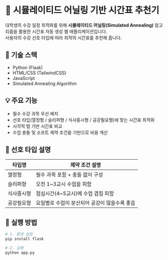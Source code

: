 # 📅 시뮬레이티드 어닐링 기반 시간표 추천기

대학생의 수강 일정 최적화를 위해 **시뮬레이티드 어닐링(Simulated Annealing)** 알고리즘을 활용한 시간표 자동 생성 웹 애플리케이션입니다.  
사용자의 수강 선호 타입에 따라 최적의 시간표를 추천해 줍니다.

## 🔧 기술 스택
- Python (Flask)
- HTML/CSS (TailwindCSS)
- JavaScript
- Simulated Annealing Algorithm

## 💡 주요 기능
- 필수 수강 과목 우선 배치
- 선호 타입(열정형 / 슬리퍼형 / 식사중시형 / 공강필요형)에 맞는 시간표 최적화
- 시각적 탭 기반 시간표 비교
- 수업 충돌 및 소프트 제약 조건을 기반으로 비용 계산

## 🎯 선호 타입 설명
| 타입명       | 제약 조건 설명                             |
|-------------|--------------------------------------------|
| 열정형       | 필수 과목 포함 + 충돌 없이 구성               |
| 슬리퍼형     | 오전 1~3교시 수업을 피함                     |
| 식사중시형   | 점심시간(4~5교시)에 수업 겹침 피함           |
| 공강필요형   | 요일별로 수업이 분산되어 공강이 많을수록 좋음 |

## 🚀 실행 방법

```bash
# 1. 환경 설정
pip install flask

# 2. 실행
python app.py
